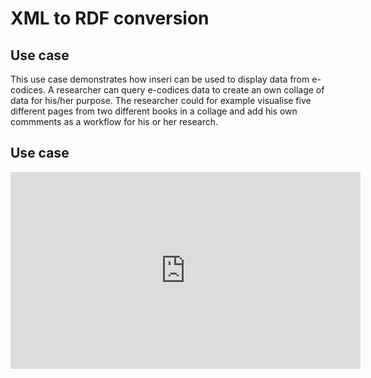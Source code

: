 XML to RDF conversion
=====================

## Use case

This use case demonstrates how inseri can be used to display data from e-codices. A researcher can query e-codices data to create an own collage of data for his/her purpose. The researcher could for example visualise five different pages from two different books in a collage and add his own commments as a workflow for his or her research. 


## Use case

<iframe width="560" height="315"
src="https://www.youtube.com/embed/iAn87JObcrs" 
frameborder="0" 
allow="accelerometer; autoplay; encrypted-media; gyroscope; picture-in-picture" 
allowfullscreen></iframe>

